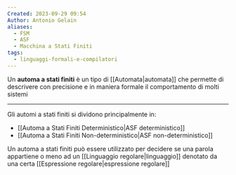 ```yaml
---
Created: 2023-09-29 09:54
Author: Antonio Gelain
aliases:
  - FSM
  - ASF
  - Macchina a Stati Finiti
tags:
  - linguaggi-formali-e-compilatori
---
```


Un **automa a stati finiti** è un tipo di [[Automata|automata]] che permette di descrivere con precisione e in maniera formale il comportamento di molti sistemi

---

Gli automi a stati finiti si dividono principalmente in:
- [[Automa a Stati Finiti Deterministico|ASF deterministico]]
- [[Automa a Stati Finiti Non-deterministico|ASF non-deterministico]]

Un automa a stati finiti può essere utilizzato per decidere se una parola appartiene o meno ad un [[Linguaggio regolare|linguaggio]] denotato da una certa [[Espressione regolare|espressione regolare]]